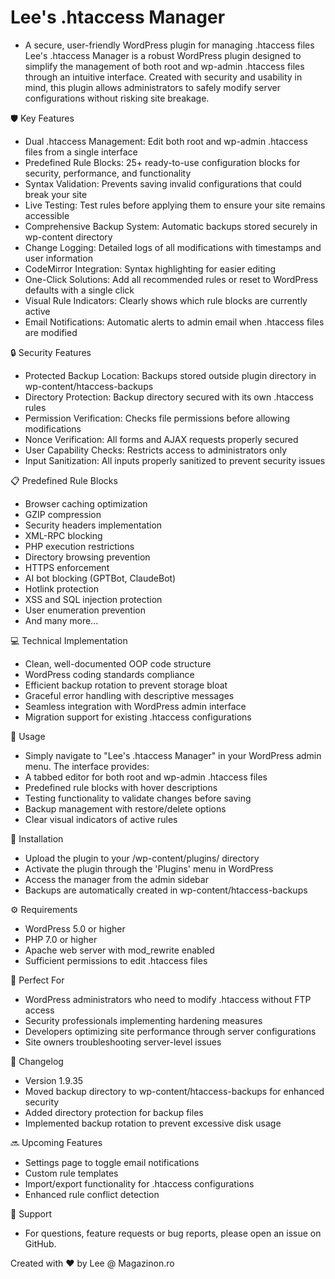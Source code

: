 # Lee's .htaccess Manager

- A secure, user-friendly WordPress plugin for managing .htaccess files
Lee's .htaccess Manager is a robust WordPress plugin designed to simplify the management of both root and wp-admin .htaccess files through an intuitive interface. Created with security and usability in mind, this plugin allows administrators to safely modify server configurations without risking site breakage.

🛡️ Key Features
- Dual .htaccess Management: Edit both root and wp-admin .htaccess files from a single interface
- Predefined Rule Blocks: 25+ ready-to-use configuration blocks for security, performance, and functionality
- Syntax Validation: Prevents saving invalid configurations that could break your site
- Live Testing: Test rules before applying them to ensure your site remains accessible
- Comprehensive Backup System: Automatic backups stored securely in wp-content directory
- Change Logging: Detailed logs of all modifications with timestamps and user information
- CodeMirror Integration: Syntax highlighting for easier editing
- One-Click Solutions: Add all recommended rules or reset to WordPress defaults with a single click
- Visual Rule Indicators: Clearly shows which rule blocks are currently active
- Email Notifications: Automatic alerts to admin email when .htaccess files are modified

🔒 Security Features
- Protected Backup Location: Backups stored outside plugin directory in wp-content/htaccess-backups
- Directory Protection: Backup directory secured with its own .htaccess rules
- Permission Verification: Checks file permissions before allowing modifications
- Nonce Verification: All forms and AJAX requests properly secured
- User Capability Checks: Restricts access to administrators only
- Input Sanitization: All inputs properly sanitized to prevent security issues

📋 Predefined Rule Blocks
- Browser caching optimization
- GZIP compression
- Security headers implementation
- XML-RPC blocking
- PHP execution restrictions
- Directory browsing prevention
- HTTPS enforcement
- AI bot blocking (GPTBot, ClaudeBot)
- Hotlink protection
- XSS and SQL injection protection
- User enumeration prevention
- And many more...

💻 Technical Implementation
- Clean, well-documented OOP code structure
- WordPress coding standards compliance
- Efficient backup rotation to prevent storage bloat
- Graceful error handling with descriptive messages
- Seamless integration with WordPress admin interface
- Migration support for existing .htaccess configurations

🚀 Usage
- Simply navigate to "Lee's .htaccess Manager" in your WordPress admin menu. The interface provides:
- A tabbed editor for both root and wp-admin .htaccess files
- Predefined rule blocks with hover descriptions
- Testing functionality to validate changes before saving
- Backup management with restore/delete options
- Clear visual indicators of active rules

🔧 Installation
- Upload the plugin to your /wp-content/plugins/ directory
- Activate the plugin through the 'Plugins' menu in WordPress
- Access the manager from the admin sidebar
- Backups are automatically created in wp-content/htaccess-backups

⚙️ Requirements
- WordPress 5.0 or higher
- PHP 7.0 or higher
- Apache web server with mod_rewrite enabled
- Sufficient permissions to edit .htaccess files

🌟 Perfect For
- WordPress administrators who need to modify .htaccess without FTP access
- Security professionals implementing hardening measures
- Developers optimizing site performance through server configurations
- Site owners troubleshooting server-level issues

🔄 Changelog
- Version 1.9.35
- Moved backup directory to wp-content/htaccess-backups for enhanced security
- Added directory protection for backup files
- Implemented backup rotation to prevent excessive disk usage

🔜 Upcoming Features
- Settings page to toggle email notifications
- Custom rule templates
- Import/export functionality for .htaccess configurations
- Enhanced rule conflict detection

💬 Support
- For questions, feature requests or bug reports, please open an issue on GitHub.

Created with ❤️ by Lee @ Magazinon.ro